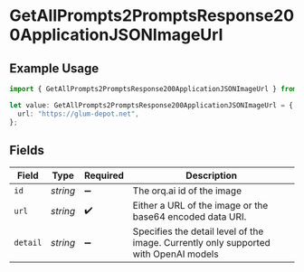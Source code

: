 # GetAllPrompts2PromptsResponse200ApplicationJSONImageUrl

## Example Usage

```typescript
import { GetAllPrompts2PromptsResponse200ApplicationJSONImageUrl } from "orq-poc-typescript-multi-env-version/models/operations";

let value: GetAllPrompts2PromptsResponse200ApplicationJSONImageUrl = {
  url: "https://glum-depot.net",
};
```

## Fields

| Field                                                                                | Type                                                                                 | Required                                                                             | Description                                                                          |
| ------------------------------------------------------------------------------------ | ------------------------------------------------------------------------------------ | ------------------------------------------------------------------------------------ | ------------------------------------------------------------------------------------ |
| `id`                                                                                 | *string*                                                                             | :heavy_minus_sign:                                                                   | The orq.ai id of the image                                                           |
| `url`                                                                                | *string*                                                                             | :heavy_check_mark:                                                                   | Either a URL of the image or the base64 encoded data URI.                            |
| `detail`                                                                             | *string*                                                                             | :heavy_minus_sign:                                                                   | Specifies the detail level of the image. Currently only supported with OpenAI models |